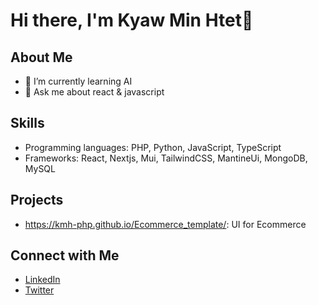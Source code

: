 # Hi there, I'm Kyaw Min Htet👋

## About Me
- 🌱 I’m currently learning AI
- 💬 Ask me about react & javascript

## Skills
- Programming languages: PHP, Python, JavaScript, TypeScript
- Frameworks: React, Nextjs, Mui, TailwindCSS, MantineUi, MongoDB, MySQL

## Projects
- https://kmh-php.github.io/Ecommerce_template/: UI for Ecommerce

## Connect with Me
- [LinkedIn](link)
- [Twitter](link)

